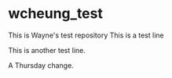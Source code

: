 # wcheung_test
This is Wayne's test repository
This is a test line

This is another test line. 

A Thursday change.
